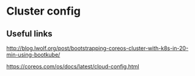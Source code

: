 # Cluster config

## Useful links

http://blog.lwolf.org/post/bootstrapping-coreos-cluster-with-k8s-in-20-min-using-bootkube/

https://coreos.com/os/docs/latest/cloud-config.html